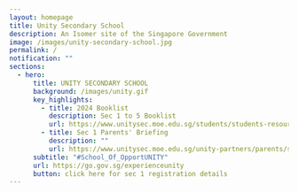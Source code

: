 ```yaml
---
layout: homepage
title: Unity Secondary School
description: An Isomer site of the Singapore Government
image: /images/unity-secondary-school.jpg
permalink: /
notification: ""
sections:
  - hero:
      title: UNITY SECONDARY SCHOOL
      background: /images/unity.gif
      key_highlights:
        - title: 2024 Booklist
          description: Sec 1 to 5 Booklist
          url: https://www.unitysec.moe.edu.sg/students/students-resources/2024-booklist/
        - title: Sec 1 Parents' Briefing
          description: ""
          url: https://www.unitysec.moe.edu.sg/unity-partners/parents/sec-1-parents-briefing-slides/
      subtitle: "#School_Of_OpportUNITY"
      url: https://go.gov.sg/experienceunity
      button: click here for sec 1 registration details
---
```

